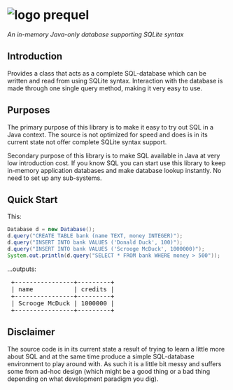 ![logo](https://code.google.com/p/prequel/logo?cct=1295276832) prequel
=======
*An in-memory Java-only database supporting SQLite syntax*

Introduction
------------

Provides a class that acts as a complete SQL-database which can be written and read from using SQLite syntax. Interaction with the database is made through one single query method, making it very easy to use.

Purposes
--------

The primary purpose of this library is to make it easy to try out SQL in a Java context. The source is not optimized for speed and does is in its current state not offer complete SQLite syntax support.

Secondary purpose of this library is to make SQL available in Java at very low introduction cost. If you know SQL you can start use this library to keep in-memory application databases and make database lookup instantly. No need to set up any sub-systems.

Quick Start
-----------

This:
```java
Database d = new Database();
d.query("CREATE TABLE bank (name TEXT, money INTEGER)");
d.query("INSERT INTO bank VALUES ('Donald Duck', 100)");
d.query("INSERT INTO bank VALUES ('Scrooge McDuck', 1000000)");
System.out.println(d.query("SELECT * FROM bank WHERE money > 500"));
```

...outputs:
<pre>
 +----------------+---------+
 | name           | credits |
 +----------------+---------+
 | Scrooge McDuck | 1000000 |
 +----------------+---------+
</pre>

Disclaimer
----------

The source code is in its current state a result of trying to learn a little more about SQL and at the same time produce a simple SQL-database environment to play around with. As such it is a little bit messy and suffers some from ad-hoc design (which might be a good thing or a bad thing depending on what development paradigm you dig). 
